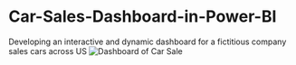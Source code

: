 # Car-Sales-Dashboard-in-Power-BI
Developing an interactive and dynamic dashboard for a fictitious company sales cars across US
![Dashboard of Car Sale](https://github.com/towhidrazu/Car_Sales_Dashboard-Power_BI/blob/main/Dashboard%20of%20Car%20Sales.png)
